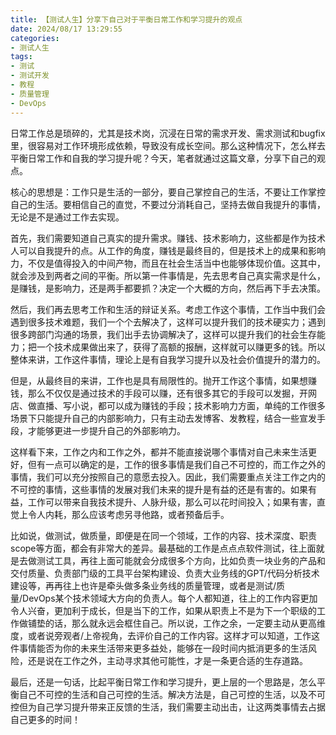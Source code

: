 ```yaml
---
title: 【测试人生】分享下自己对于平衡日常工作和学习提升的观点
date: 2024/08/17 13:29:55
categories:
- 测试人生
tags:
- 测试
- 测试开发
- 教程
- 质量管理
- DevOps
---
```


日常工作总是琐碎的，尤其是技术岗，沉浸在日常的需求开发、需求测试和bugfix里，很容易对工作环境形成依赖，导致没有成长空间。那么这种情况下，怎么样去平衡日常工作和自我的学习提升呢？今天，笔者就通过这篇文章，分享下自己的观点。

核心的思想是：工作只是生活的一部分，要自己掌控自己的生活，不要让工作掌控自己的生活。要相信自己的直觉，不要过分消耗自己，坚持去做自我提升的事情，无论是不是通过工作去实现。

<!-- more -->

首先，我们需要知道自己真实的提升需求。赚钱、技术影响力，这些都是作为技术人可以自我提升的点。从工作的角度，赚钱是最终目的，但是技术上的成果和影响力，不仅是值得投入的中间产物，而且在社会生活当中也能够体现价值。这其中，就会涉及到两者之间的平衡。所以第一件事情是，先去思考自己真实需求是什么，是赚钱，是影响力，还是两手都要抓？决定一个大概的方向，然后再下手去决策。

然后，我们再去思考工作和生活的辩证关系。考虑工作这个事情，工作当中我们会遇到很多技术难题，我们一个个去解决了，这样可以提升我们的技术硬实力；遇到很多跨部门沟通的场景，我们出手去协调解决了，这样可以提升我们的社会生存能力；把一个技术成果做出来了，获得了高额的报酬，这样就可以赚更多的钱。所以整体来讲，工作这件事情，理论上是有自我学习提升以及社会价值提升的潜力的。

但是，从最终目的来讲，工作也是具有局限性的。抛开工作这个事情，如果想赚钱，那么不仅仅是通过技术的手段可以赚，还有很多其它的手段可以发掘，开网店、做直播、写小说，都可以成为赚钱的手段；技术影响力方面，单纯的工作很多场景下只能提升自己的内部影响力，只有主动去发博客、发教程，结合一些宣发手段，才能够更进一步提升自己的外部影响力。

这样看下来，工作之内和工作之外，都并不能直接说哪个事情对自己未来生活更好，但有一点可以确定的是，工作的很多事情是我们自己不可控的，而工作之外的事情，我们可以充分按照自己的意愿去投入。因此，我们需要重点关注工作之内的不可控的事情，这些事情的发展对我们未来的提升是有益的还是有害的。如果有益，工作可以带来自我技术提升、人脉升级，那么可以花时间投入；如果有害，直觉上令人内耗，那么应该考虑另寻他路，或者预备后手。

比如说，做测试，做质量，即便是在同一个领域，工作的内容、技术深度、职责scope等方面，都会有非常大的差异。最基础的工作是点点点软件测试，往上面就是去做测试工具，再往上面可能就会分成很多个方向，比如负责一块业务的产品和交付质量、负责部门级的工具平台架构建设、负责大业务线的GPT/代码分析技术建设等，再再往上也许是牵头做多条业务线的质量管理，或者是测试/质量/DevOps某个技术领域大方向的负责人。每个人都知道，往上的工作内容更加令人兴奋，更加利于成长，但是当下的工作，如果从职责上不是为下一个职级的工作做铺垫的话，那么就永远会框住自己。所以说，工作之余，一定要主动从更高维度，或者说旁观者/上帝视角，去评价自己的工作内容。这样才可以知道，工作这件事情能否为你的未来生活带来更多益处，能够在一段时间内抵消更多的生活风险，还是说在工作之外，主动寻求其他可能性，才是一条更合适的生存道路。

最后，还是一句话，比起平衡日常工作和学习提升，更上层的一个思路是，怎么平衡自己不可控的生活和自己可控的生活。解决方法是，自己可控的生活，以及不可控但为自己学习提升带来正反馈的生活，我们需要主动出击，让这两类事情去占据自己更多的时间！
